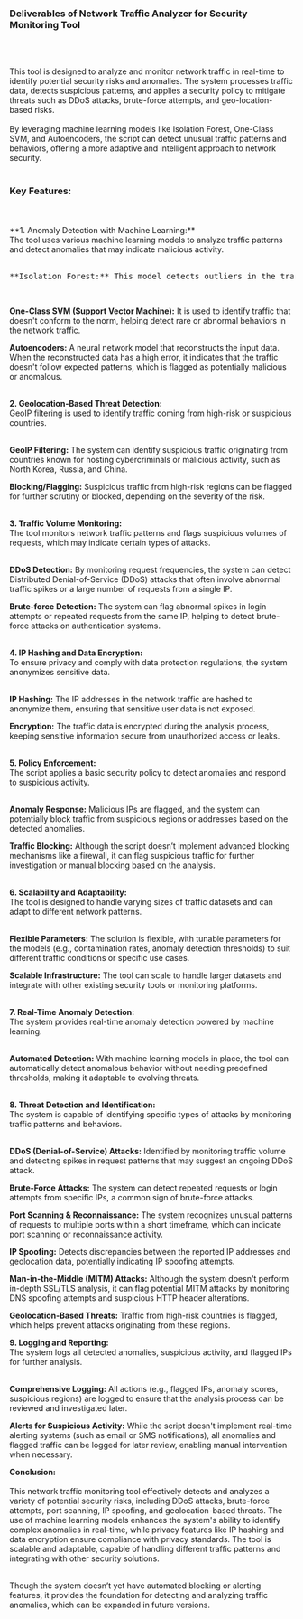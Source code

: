 <h3>Deliverables of Network Traffic Analyzer for Security Monitoring Tool</h3><br><br>

This tool is designed to analyze and monitor network traffic in real-time to identify potential security risks and anomalies. The system processes traffic data, detects suspicious patterns, and applies a security policy to mitigate threats such as DDoS attacks, brute-force attempts, and geo-location-based risks.<br><br> By leveraging machine learning models like Isolation Forest, One-Class SVM, and Autoencoders, the script can detect unusual traffic patterns and behaviors, offering a more adaptive and intelligent approach to network security.<br><br>

<h3>Key Features:</h3><br><br>
**1. Anomaly Detection with Machine Learning:**<br>
The tool uses various machine learning models to analyze traffic patterns and detect anomalies that may indicate malicious activity.<br><br>

<pre>**Isolation Forest:** This model detects outliers in the traffic data by identifying data points that deviate significantly from the rest, helping to uncover anomalies like sudden traffic spikes.</pre><br>

**One-Class SVM (Support Vector Machine):** It is used to identify traffic that doesn't conform to the norm, helping detect rare or abnormal behaviors in the network traffic.<br>

**Autoencoders:** A neural network model that reconstructs the input data. When the reconstructed data has a high error, it indicates that the traffic doesn't follow expected patterns, which is flagged as potentially malicious or anomalous.<br><br>

**2. Geolocation-Based Threat Detection:**<br>
GeoIP filtering is used to identify traffic coming from high-risk or suspicious countries.<br><br>

**GeoIP Filtering:** The system can identify suspicious traffic originating from countries known for hosting cybercriminals or malicious activity, such as North Korea, Russia, and China.<br>

**Blocking/Flagging:** Suspicious traffic from high-risk regions can be flagged for further scrutiny or blocked, depending on the severity of the risk.<br><br>

**3. Traffic Volume Monitoring:**<br>
The tool monitors network traffic patterns and flags suspicious volumes of requests, which may indicate certain types of attacks.<br><br>

**DDoS Detection:** By monitoring request frequencies, the system can detect Distributed Denial-of-Service (DDoS) attacks that often involve abnormal traffic spikes or a large number of requests from a single IP.<br>

**Brute-force Detection:** The system can flag abnormal spikes in login attempts or repeated requests from the same IP, helping to detect brute-force attacks on authentication systems.<br><br>

**4. IP Hashing and Data Encryption:**<br>
To ensure privacy and comply with data protection regulations, the system anonymizes sensitive data.<br><br>

**IP Hashing:** The IP addresses in the network traffic are hashed to anonymize them, ensuring that sensitive user data is not exposed.<br>

**Encryption:** The traffic data is encrypted during the analysis process, keeping sensitive information secure from unauthorized access or leaks.<br><br>

**5. Policy Enforcement:**<br>
The script applies a basic security policy to detect anomalies and respond to suspicious activity.<br><br>

**Anomaly Response:** Malicious IPs are flagged, and the system can potentially block traffic from suspicious regions or addresses based on the detected anomalies.<br>

**Traffic Blocking:** Although the script doesn’t implement advanced blocking mechanisms like a firewall, it can flag suspicious traffic for further investigation or manual blocking based on the analysis.<br><br>

**6. Scalability and Adaptability:**<br>
The tool is designed to handle varying sizes of traffic datasets and can adapt to different network patterns.<br><br>

**Flexible Parameters:** The solution is flexible, with tunable parameters for the models (e.g., contamination rates, anomaly detection thresholds) to suit different traffic conditions or specific use cases.<br>

**Scalable Infrastructure:** The tool can scale to handle larger datasets and integrate with other existing security tools or monitoring platforms.<br><br>

**7. Real-Time Anomaly Detection:**<br>
The system provides real-time anomaly detection powered by machine learning.<br><br>

**Automated Detection:** With machine learning models in place, the tool can automatically detect anomalous behavior without needing predefined thresholds, making it adaptable to evolving threats.<br><br>

**8. Threat Detection and Identification:**<br>
The system is capable of identifying specific types of attacks by monitoring traffic patterns and behaviors.<br><br>

**DDoS (Denial-of-Service) Attacks:** Identified by monitoring traffic volume and detecting spikes in request patterns that may suggest an ongoing DDoS attack.<br>

**Brute-Force Attacks:** The system can detect repeated requests or login attempts from specific IPs, a common sign of brute-force attacks.<br>

**Port Scanning & Reconnaissance:** The system recognizes unusual patterns of requests to multiple ports within a short timeframe, which can indicate port scanning or reconnaissance activity.<br>

**IP Spoofing:** Detects discrepancies between the reported IP addresses and geolocation data, potentially indicating IP spoofing attempts.<br>

**Man-in-the-Middle (MITM) Attacks:** Although the system doesn't perform in-depth SSL/TLS analysis, it can flag potential MITM attacks by monitoring DNS spoofing attempts and suspicious HTTP header alterations.<br>

**Geolocation-Based Threats:** Traffic from high-risk countries is flagged, which helps prevent attacks originating from these regions.<br>

**9. Logging and Reporting:**<br>
The system logs all detected anomalies, suspicious activity, and flagged IPs for further analysis.<br><br>

**Comprehensive Logging:** All actions (e.g., flagged IPs, anomaly scores, suspicious regions) are logged to ensure that the analysis process can be reviewed and investigated later.<br>

**Alerts for Suspicious Activity:** While the script doesn't implement real-time alerting systems (such as email or SMS notifications), all anomalies and flagged traffic can be logged for later review, enabling manual intervention when necessary.<br>

**Conclusion:**<br><br>
This network traffic monitoring tool effectively detects and analyzes a variety of potential security risks, including DDoS attacks, brute-force attempts, port scanning, IP spoofing, and geolocation-based threats. The use of machine learning models enhances the system's ability to identify complex anomalies in real-time, while privacy features like IP hashing and data encryption ensure compliance with privacy standards. The tool is scalable and adaptable, capable of handling different traffic patterns and integrating with other security solutions.<br><br>

Though the system doesn’t yet have automated blocking or alerting features, it provides the foundation for detecting and analyzing traffic anomalies, which can be expanded in future versions.<br>
